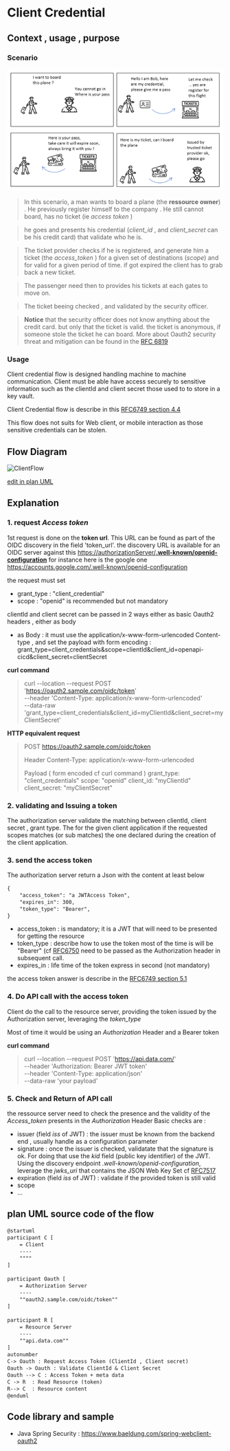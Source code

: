 
# Client Credential


## Context , usage , purpose 

### Scenario 

![buildingblocks http](comicsClientCredential.png)

> In this scenario, a man wants to board a plane (the **ressource owner**) . He previously register himself to the company . He still cannot board, has no ticket (ie *access token* ) 

> he goes and presents his credential (*client_id*  , and *client_secret* can be his credit card) that validate who he is.

> The ticket provider checks if he is registered, and generate him a ticket (the *access_token* ) for a given set of destinations (*scope*) and for valid for a given period of time. if got expired the client has to grab back a new ticket. 

> The passenger need then to provides his tickets at each gates to move on.

> The ticket beeing checked , and validated by the security officer.

> **Notice**  that the security officer does not know anything about the credit card. but only that the ticket is valid. the ticket is anonymous, if someone stole the ticket he can board. More about Oauth2 security threat and mitigation can be found in the [RFC 6819](https://datatracker.ietf.org/doc/html/rfc6819)

### Usage 

Client credential flow is designed handling machine to machine communication. 
Client must be able have access securely to sensitive information such as the clientId and client secret 
those used to to store in a key vault. 

Client Credential flow is describe in this [RFC6749 section 4.4](https://datatracker.ietf.org/doc/html/rfc6749#section-4.4)

This flow does not suits for Web client, or mobile interaction as those sensitive credentials can be stolen. 



## Flow Diagram 

![ClientFlow](https://www.plantuml.com/plantuml/png/TOzDImCn48Rl-HM31sdHjk2neBJav4dOYXVnC2O31lEn9XCF_dedsNQnYdFP3SdplFFk2cFc6hmQvUkC6p4oQ7XM87CBsZkAt0yhcVvp8QDUr1dnW9NVPcelXvJT5x9B4GwKFod_TgH6tAmBXj7JsgImISwQ3QTtYd_zm-mUg9IQ3VsZnT6jBJ8sOzT8J8erlCfJlRexBheLpKUbmh0tHeJms69XCTMzjt1zR0w5J2PUgedx8NX2xoI8O6OkJyoXCoT460tRyw0h2CG8mYCetRG3zANGjeAf5rnmUxjKmwIG-_dAfCYIf7OKRGt-6m00)

[edit in plan UML](https://www.plantuml.com/plantuml/png/TOzDImCn48Rl-HM31sdHjk2neBJav4dOYXVnC2O31lEn9XCF_dedsNQnYdFP3SdplFFk2cFc6hmQvUkC6p4oQ7XM87CBsZkAt0yhcVvp8QDUr1dnW9NVPcelXvJT5x9B4GwKFod_TgH6tAmBXj7JsgImISwQ3QTtYd_zm-mUg9IQ3VsZnT6jBJ8sOzT8J8erlCfJlRexBheLpKUbmh0tHeJms69XCTMzjt1zR0w5J2PUgedx8NX2xoI8O6OkJyoXCoT460tRyw0h2CG8mYCetRG3zANGjeAf5rnmUxjKmwIG-_dAfCYIf7OKRGt-6m00)


## Explanation 

### 1. request *Access token*  
1st request is done on the **token url**. This URL can be found as part of the OIDC discovery in the field 'token_url'. 
the discovery URL is available for an OIDC server against this [https://authorizationServer/**.well-known/openid-configuration**]() for instance here is the google one 
https://accounts.google.com/.well-known/openid-configuration 

the request must set 
   - grant_type : "client_credential"
   - scope : "openid" is recommended but not mandatory

clientId and client secret can be passed in 2 ways either as basic Oauth2 headers , either as body 

   - as Body : it must use the application/x-www-form-urlencoded Content-type , and set the payload with form encoding : grant_type=client_credentials&scope=clientId&client_id=openapi-cicd&client_secret=clientSecret

**curl command**

> curl --location --request POST 'https://oauth2.sample.com/oidc/token' \
> --header 'Content-Type: application/x-www-form-urlencoded' \
> --data-raw 'grant_type=client_credentials&client_id=myClientId&client_secret=myClientSecret'

**HTTP equivalent request**

> POST https://oauth2.sample.com/oidc/token
> 
> Header
> Content-Type: application/x-www-form-urlencoded
>
> Payload ( form encoded cf curl command ) 
> grant_type: "client_credentials"
> scope: "openid"
> client_id: "myClientId"
> client_secret: "myClientSecret"

### 2. validating and Issuing a token 

The authorization server validate the matching between clientId, client secret , grant type. The for the given client application if the requested scopes matches (or sub matches) the one declared during the creation of the client application. 

### 3. send the access token

The authorization server return a Json with the content at least below 

```
{
	"access_token": "a JWTAccess Token",
	"expires_in": 300,
	"token_type": "Bearer",
}
```

   - access_token : is mandatory; it is a JWT that will need to be presented for getting the resource
   - token_type : describe how to use the token most of the time is will be "Bearer" (cf [RFC6750](https://datatracker.ietf.org/doc/html/rfc6750) need to be passed as the Authorization header in subsequent call.
   - expires_in   : life time of the token express in second (not mandatory)  

the access token answer is describe in the [RFC6749 section 5.1](https://datatracker.ietf.org/doc/html/rfc6749#section-5.1)

### 4. Do API call with the access token

Client do the call to the resource server, providing the token issued by the Authorization server, leveraging the *token_type*

Most of time it would be using an *Authorization* Header and a Bearer token 

**curl command**
> curl --location --request POST 'https://api.data.com/' \
> --header 'Authorization: Bearer JWT token' \
> --header 'Content-Type: application/json' \
> --data-raw 'your payload'

### 5. Check and Return of API call

the ressource server need to check the presence and the validity of the *Access_token* presents in the *Authorization* Header 
Basic checks are : 

* issuer (field *iss* of JWT) : the issuer must be known from the backend end , usually handle as a configuration parameter 
* signature : once the issuer is checked, validatate that the signature is ok. For doing that use the *kid* field (public key identifier) of the JWT. Using the discovery endpoint *.well-known/openid-configuration*, leverage the *jwks_uri* that contains the JSON Web Key Set cf [RFC7517](https://datatracker.ietf.org/doc/html/rfc7517)
* expiration (field *iss* of JWT) : validate if the provided token is still valid 
* scope 
* ...


## plan UML source code of the flow

```
@startuml
participant C [
    = Client
    ----
    """"
]

participant Oauth [
    = Authorization Server
    ----
    ""oauth2.sample.com/oidc/token""
]

participant R [
    = Resource Server
    ----
    ""api.data.com""
]
autonumber
C-> Oauth : Request Access Token (ClientId , Client secret)
Oauth -> Oauth : Validate ClientId & Client Secret
Oauth --> C : Access Token + meta data 
C -> R  : Read Resource (token)
R--> C  : Resource content
@enduml

```

## Code library and sample

* Java Spring Security : https://www.baeldung.com/spring-webclient-oauth2 





